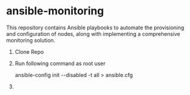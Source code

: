 # ansible-monitoring

This repository contains Ansible playbooks to automate the provisioning and configuration of nodes, along with implementing a comprehensive monitoring solution.

1. Clone Repo

2) Run following command as root user

    ansible-config init --disabled -t all > ansible.cfg

3.
